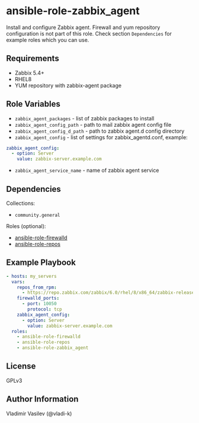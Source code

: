 ansible-role-zabbix_agent
====

Install and configure Zabbix agent. Firewall and yum repository configuration is not part of this role. Check section `Dependencies` for example roles which you can use. 

Requirements
------------

* Zabbix 5.4+
* RHEL8
* YUM repository with zabbix-agent package

Role Variables
--------------

* `zabbix_agent_packages` - list of zabbix packages to install
* `zabbix_agent_config_path` - path to mail zabbix agent config file
* `zabbix_agent_config_d_path` - path to zabbix agent.d config directory
* `zabbix_agent_config` - list of settings for zabbix_agentd.conf, example:

```yaml
zabbix_agent_config:
  - option: Server
    value: zabbix-server.example.com
```

* `zabbix_agent_service_name` - name of zabbix agent service

Dependencies
------------

Collections:

* `community.general`

Roles (optional):

* [ansible-role-firewalld](https://github.com/vladi-k/ansible-role-firewalld)
* [ansible-role-repos](https://github.com/vladi-k/ansible-role-repos)

Example Playbook
----------------

```yaml
- hosts: my_servers
  vars:
    repos_from_rpm:
      - https://repo.zabbix.com/zabbix/6.0/rhel/8/x86_64/zabbix-release-6.0-1.el8.noarch.rpm
    firewalld_ports:
      - port: 10050
        protocol: tcp
    zabbix_agent_config:
      - option: Server
        value: zabbix-server.example.com
  roles:
    - ansible-role-firewalld
    - ansible-role-repos
    - ansible-role-zabbix_agent
```

License
-------

GPLv3

Author Information
------------------

Vladimir Vasilev (@vladi-k)
